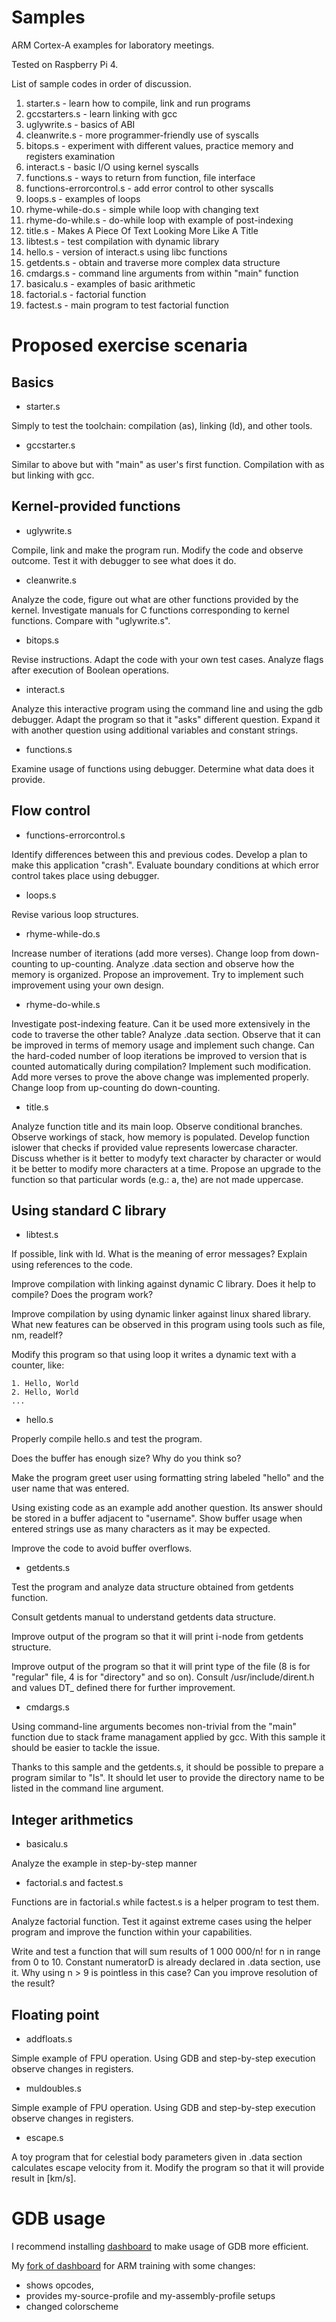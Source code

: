 # Samples
ARM Cortex-A examples for laboratory meetings.

Tested on Raspberry Pi 4.

List of sample codes in order of discussion.

1. starter.s - learn how to compile, link and run programs
1. gccstarters.s - learn linking with gcc
1. uglywrite.s - basics of ABI
1. cleanwrite.s - more programmer-friendly use of syscalls
1. bitops.s - experiment with different values, practice memory and registers examination
1. interact.s - basic I/O using kernel syscalls
1. functions.s - ways to return from function, file interface
1. functions-errorcontrol.s - add error control to other syscalls
1. loops.s - examples of loops
1. rhyme-while-do.s - simple while loop with changing text
1. rhyme-do-while.s - do-while loop with example of post-indexing
1. title.s - Makes A Piece Of Text Looking More Like A Title
1. libtest.s - test compilation with dynamic library
1. hello.s - version of interact.s using libc functions
1. getdents.s - obtain and traverse more complex data structure
1. cmdargs.s - command line arguments from within "main" function
1. basicalu.s - examples of basic arithmetic
1. factorial.s - factorial function
1. factest.s - main program to test factorial function

# Proposed exercise scenaria

## Basics

 * starter.s

Simply to test the toolchain: compilation (as), linking (ld), and other tools.

 * gccstarter.s

Similar to above but with "main" as user's first function. Compilation with as but linking with gcc.

## Kernel-provided functions

 * uglywrite.s

Compile, link and make the program run. Modify the code and observe outcome. Test it with debugger to see what does it do.

 * cleanwrite.s

Analyze the code, figure out what are other functions provided by the kernel. Investigate manuals for C functions corresponding to kernel functions. Compare with "uglywrite.s".

 * bitops.s

Revise instructions. Adapt the code with your own test cases. Analyze flags after execution of Boolean operations.

 * interact.s

Analyze this interactive program using the command line and using the gdb debugger. Adapt the program so that it "asks" different question. Expand it with another question using additional variables and constant strings.

 * functions.s

Examine usage of functions using debugger. Determine what data does it provide.

## Flow control

 * functions-errorcontrol.s

Identify differences between this and previous codes. Develop a plan to make this application "crash". Evaluate boundary conditions at which error control takes place using debugger.

 * loops.s

Revise various loop structures.

 * rhyme-while-do.s

Increase number of iterations (add more verses). Change loop from down-counting to up-counting. Analyze .data section and observe how the memory is organized. Propose an improvement. Try to implement such improvement using your own design.

 * rhyme-do-while.s

Investigate post-indexing feature. Can it be used more extensively in the code to traverse the other table? Analyze .data section. Observe that it can be improved in terms of memory usage and implement such change. Can the hard-coded number of loop iterations be improved to version that is counted automatically during compilation? Implement such modification. Add more verses to prove the above change was implemented properly. Change loop from up-counting do down-counting.

 * title.s

Analyze function title and its main loop. Observe conditional branches. Observe workings of stack, how memory is populated. Develop function islower that checks if provided value represents lowercase character. Discuss whether is it better to modyfy text character by character or would it be better to modify more characters at a time. Propose an upgrade to the function so that particular words (e.g.: a, the) are not made uppercase.

## Using standard C library

 * libtest.s

If possible, link with ld. What is the meaning of error messages? Explain using references to the code.

Improve compilation with linking against dynamic C library. Does it help to compile? Does the program work?

Improve compilation by using dynamic linker against linux shared library. What new features can be observed in this program using tools such as file, nm, readelf?

Modify this program so that using loop it writes a dynamic text with a counter, like:
```
1. Hello, World
2. Hello, World
...
```

 * hello.s

Properly compile hello.s and test the program.

Does the buffer has enough size? Why do you think so?

Make the program greet user using formatting string labeled "hello" and the user name that was entered.

Using existing code as an example add another question. Its answer should be stored in a buffer adjacent to "username". Show buffer usage when entered strings use as many characters as it may be expected.

Improve the code to avoid buffer overflows.

 * getdents.s

Test the program and analyze data structure obtained from getdents function.

Consult getdents manual to understand getdents data structure.

Improve output of the program so that it will print i-node from getdents structure.

Improve output of the program so that it will print type of the file (8 is for "regular" file, 4 is for "directory" and so on). Consult /usr/include/dirent.h and values DT_ defined there for further improvement.

 * cmdargs.s

Using command-line arguments becomes non-trivial from the "main" function due to stack frame managament applied by gcc. With this sample it should be easier to tackle the issue.

Thanks to this sample and the getdents.s, it should be possible to prepare a program similar to "ls". It should let user to provide the directory name to be listed in the command line argument.

## Integer arithmetics

 * basicalu.s

Analyze the example in step-by-step manner

 * factorial.s and factest.s

Functions are in factorial.s while factest.s is a helper program to test them. 

Analyze factorial function. Test it against extreme cases using the helper program and improve the function within your capabilities.

Write and test a function that will sum results of 1 000 000/n! for n in range from 0 to 10. Constant numeratorD is already declared in .data section, use it. Why using n > 9 is pointless in this case? Can you improve resolution of the result?

## Floating point

 * addfloats.s

Simple example of FPU operation.
Using GDB and step-by-step execution observe changes in registers.

 * muldoubles.s

Simple example of FPU operation.
Using GDB and step-by-step execution observe changes in registers.

 * escape.s

A toy program that for celestial body parameters given in .data section calculates escape velocity from it.
Modify the program so that it will provide result in [km/s].


# GDB usage

I recommend installing [dashboard] to make usage of GDB more efficient.

My [fork of dashboard] for ARM training with some changes:

 - shows opcodes,
 - provides my-source-profile and my-assembly-profile setups
 - changed colorscheme

[dashboard]: https://github.com/cyrus-and/gdb-dashboard
[fork of dashboard]: https://github.com/SP5LMA/gdb-dashboard

